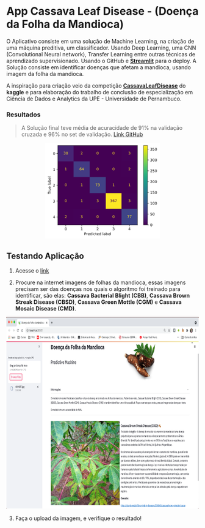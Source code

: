 # App Cassava Leaf Disease - (Doença da Folha da Mandioca)

O Aplicativo consiste em uma solução de Machine Learning, na criação de uma máquina preditiva, um classificador. Usando Deep Learning, uma CNN (Convolutional Neural network), Transfer Learning entre outras técnicas de aprendizado supervisionado. Usando o GitHub e [**Streamlit**](https://streamlit.io/) para o deploy. A Solução consiste em identificar doenças que afetam a mandioca, usando imagem da folha da mandioca.

A inspiração para criação veio da competição [**CassavaLeafDisease**](https://www.kaggle.com/c/cassava-leaf-disease-classification) do **kaggle** e para elaboração do trabalho de conclusão de especialização em Ciência de Dados e Analytics da UPE - Universidade de Pernambuco.

### Resultados
>A Solução final teve média de acuracidade de 91% na validação cruzada e 96% no set de validação.
[Link GitHub](https://github.com/houstonsantos/CassavaLeafDisease)

<p align="center">
    <img width="300" height="250" src="./img/mc.png">
</p>

## Testando Aplicação

1. Acesse o [link](https://share.streamlit.io/houstonsantos/appcassavaleafdisease/src/streamlit_app.py)

2. Procure na internet imagens de folhas da mandioca, essas imagens precisam ser das doenças nos quais o algoritmo foi treinado para identificar, são elas: **Cassava Bacterial Blight (CBB)**, **Cassava Brown Streak Disease (CBSD)**, **Cassava Green Mottle (CGM)** e **Cassava Mosaic Disease (CMD)**.

<p align="center">
    <img width="800" height="500" src="./img/app.png">
</p>

3. Faça o upload da imagem, e verifique o resultado!
